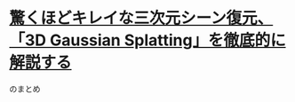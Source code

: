 # [驚くほどキレイな三次元シーン復元、「3D Gaussian Splatting」を徹底的に解説する](https://qiita.com/scomup/items/d5790da25a846e645de1)
のまとめ